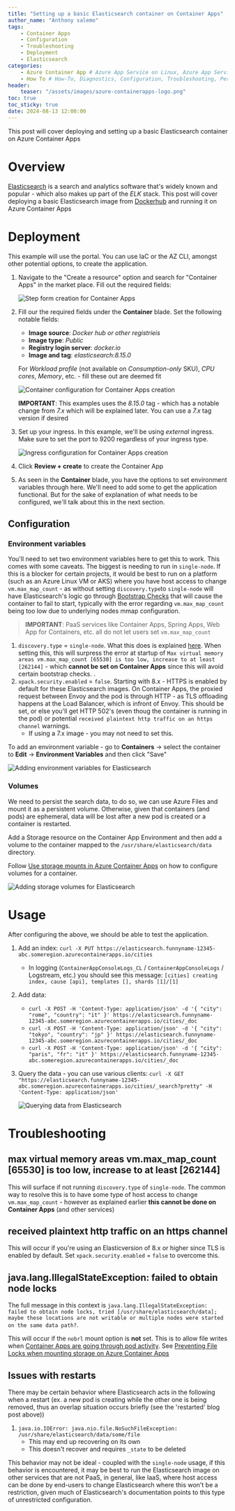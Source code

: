 ```yaml
---
title: "Setting up a basic Elasticsearch container on Container Apps"
author_name: "Anthony salemo"
tags:
    - Container Apps
    - Configuration
    - Troubleshooting
    - Deployment
    - Elasticsearch
categories:
    - Azure Container App # Azure App Service on Linux, Azure App Service on Windows,  
    - How To # How-To, Diagnostics, Configuration, Troubleshooting, Performance
header:
    teaser: "/assets/images/azure-containerapps-logo.png"
toc: true
toc_sticky: true
date: 2024-08-13 12:00:00
---
```


This post will cover deploying and setting up a basic Elasticsearch container on Azure Container Apps

# Overview
[Elasticsearch](https://www.elastic.co/elasticsearch) is a search and analytics software that's widely known and popular - which also makes up part of the _ELK_ stack. This post will cover deploying a basic Elasticsearch image from [Dockerhub](https://hub.docker.com/_/elasticsearch/) and running it on Azure Container Apps

# Deployment
This example will use the portal. You can use IaC or the AZ CLI, amongst other potential options, to create the application.

1. Navigate to the "Create a resource" option and search for "Container Apps" in the market place. Fill out the required fields:

    ![Step form creation for Container Apps](/media/2024/08/elastic-1.png)

2. Fill our the required fields under the **Container** blade. Set the following notable fields:
    - **Image source**: _Docker hub or other registrieis_
    - **Image type**: _Public_
    - **Registry login server**: _docker.io_
    - **Image and tag**: _elasticsearch:8.15.0_

    For _Workload profile_ (not available on _Consumption-only_ SKU), _CPU cores_, _Memory_, etc. - fill these out are deemed fit

    ![Container configuration for Container Apps creation](/media/2024/08/elastic-2.png)

    **IMPORTANT**: This examples uses the _8.15.0_ tag - which has a notable change from _7.x_ which will be explained later. You can use a _7.x_ tag version if desired

3. Set up your ingress. In this example, we'll be using _external_ ingress. Make sure to set the port to 9200 regardless of your ingress type.

    ![Ingress configuration for Container Apps creation](/media/2024/08/elastic-3.png)

4. Click **Review + create** to create the Container App


5. As seen in the **Container** blade, you have the options to set environment variables through here. We'll need to add some to get the application functional. But for the sake of explanation of what needs to be configured, we'll talk about this in the next section.

## Configuration
### Environment variables
You'll need to set two environment variables here to get this to work. This comes with some caveats. The biggest is needing to run in `single-node`. If this is a blocker for certain projects, it would be best to run on a platform (such as an Azure Linux VM or AKS) where you have host access to change `vm.max_map_count` - as without setting `discovery.type`to `single-node` will have Elasticsearch's logic go through [Bootstrap Checks](https://www.elastic.co/guide/en/elasticsearch/reference/current/bootstrap-checks.html) that will cause the container to fail to start, typically with the error regarding `vm.max_map_count` being too low due to underlying nodes mmap configuration.

> **IMPORTANT**: PaaS services like Container Apps, Spring Apps, Web App for Containers, etc. all do not let users set `vm.max_map_count`

1. `discovery.type` = `single-node`. What this does is explained [here](https://www.elastic.co/guide/en/elasticsearch/reference/current/bootstrap-checks.html#single-node-discovery). When setting this, this will surpress the error at startup of `Max virtual memory areas vm.max_map_count [65530] is too low, increase to at least [262144]` - which **cannot be set on Container Apps** since this will avoid certain bootstrap checks. .
2. `xpack.security.enabled` = `false`. Starting with 8.x - HTTPS is enabled by default for these Elasticsearch images. On Container Apps, the proxied request between Envoy and the pod is through HTTP - as TLS offloading happens at the Load Balancer, which is infront of Envoy. This should be set, or else you'll get HTTP 502's (even thoug the container is running in the pod) or potential `received plaintext http traffic on an https channel` warnings.
    - If using a 7.x image - you may not need to set this.

To add an environment variable - go to **Containers** -> select the container to  **Edit** -> **Environment Variables** and then click "Save"

![Adding environment variables for Elasticsearch](/media/2024/08/elastic-4.png)


### Volumes
We need to persist the search data, to do so, we can use Azure Files and mount it as a persistent volume. Otherwise, given that containers (and pods) are ephemeral, data will be lost after a new pod is created or a container is restarted.

Add a Storage resource on the Container App Environment and then add a volume to the container mapped to the `/usr/share/elasticsearch/data` directory.

Follow [Use storage mounts in Azure Container Apps](https://learn.microsoft.com/en-us/azure/container-apps/storage-mounts?pivots=azure-portal&tabs=smb#temporary-storage) on how to configure volumes for a container.

![Adding storage volumes for Elasticsearch](/media/2024/08/elastic-5.png)

# Usage
After configuring the above, we should be able to test the application.

1. Add an index: `curl -X PUT https://elasticsearch.funnyname-12345-abc.someregion.azurecontainerapps.io/cities`
    - In logging (`ContainerAppConsoleLogs_CL` / `ContainerAppConsoleLogs` / Logstream, etc.) you should see this message: `[cities] creating index, cause [api], templates [], shards [1]/[1]`

2. Add data: 
    - `curl -X POST -H 'Content-Type: application/json' -d '{ "city": "rome", "country": "it" }' https://elasticsearch.funnyname-12345-abc.someregion.azurecontainerapps.io/cities/_doc`
    - `curl -X POST -H 'Content-Type: application/json' -d '{ "city": "tokyo", "country": "jp" }' https://elasticsearch.funnyname-12345-abc.someregion.azurecontainerapps.io/cities/_doc`
    - `curl -X POST -H 'Content-Type: application/json' -d '{ "city": "paris", "fr": "it" }' https://elasticsearch.funnyname-12345-abc.someregion.azurecontainerapps.io/cities/_doc`

3. Query the data - you can use various clients: `curl -X GET "https://elasticsearch.funnyname-12345-abc.someregion.azurecontainerapps.io/cities/_search?pretty" -H 'Content-Type: application/json'`

    ![Querying data from Elasticsearch](/media/2024/08/elastic-6.png)


# Troubleshooting
## max virtual memory areas vm.max_map_count [65530] is too low, increase to at least [262144]
This will surface if not running `discovery.type` of `single-node`. The common way to resolve this is to have some type of host access to change `vm.max_map_count` - however as explained earlier **this cannot be done on Container Apps** (and other services)

## received plaintext http traffic on an https channel
This will occur if you're using an Elasticversion of 8.x or higher since TLS is enabled by default. Set `xpack.security.enabled` = `false` to overcome this.

## java.lang.IllegalStateException: failed to obtain node locks
The full message in this context is `java.lang.IllegalStateException: failed to obtain node locks, tried [/usr/share/elasticsearch/data]; maybe these locations are not writable or multiple nodes were started on the same data path?`.

This will occur if the `nobrl` mount option is **not** set. This is to allow file writes when [Container Apps are going through pod activity](https://azureossd.github.io/2024/01/11/Container-Apps-Demystifying-restarts/index.html). See [Preventing File Locks when mounting storage on Azure Container Apps](https://azureossd.github.io/2024/05/16/Preventing-File-Locks-Azure-Container-Apps/index.html)

## Issues with restarts
There may be certain behavior where Elasticsearch acts in the following when a restart (ex. a new pod is creating while the other one is being removed, thus an overlap situation occurs briefly (see the 'restarted' blog post above))
1. `java.io.IOError: java.nio.file.NoSuchFileException: /usr/share/elasticsearch/data/some/file`
    - This may end up recovering on its own
    - This doesn't recover and requires `_state` to be deleted

This behavior may not be ideal - coupled with the `single-node` usage, if this behavior is encountered, it may be best to run the Elasticsearch image on other services that are not PaaS, in general, like IaaS, where host access can be done by end-users to change Elasticsearch where this won't be a restriction, given much of Elasticsearch's documentation points to this type of unrestricted configuration.